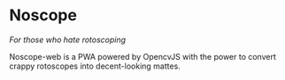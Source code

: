 # Noscope

*For those who hate rotoscoping*

Noscope-web is a PWA powered by OpencvJS with the power to convert crappy rotoscopes into decent-looking mattes.
